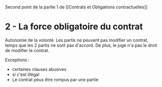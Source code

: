 Second point de la partie 1 de [[Contrats et Obligations contractuelles]]
# 2 - La force obligatoire du contrat
Autonomie de la volonté.
Les partis ne peuvent pas modifier un contrat, temps que les 2 partis ne sont pas d'accord. De plus, le juge n'a pas le droit de modifier le contrat.

Exceptions :
- certaines clauses abusives
- si c'est illégal
- Le contrat peux être rompus par une partie